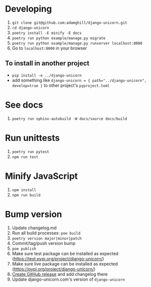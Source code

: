 # Developing

1. `git clone git@github.com:adamghill/django-unicorn.git`
1. `cd django-unicorn`
1. `poetry install -E minify -E docs`
1. `poetry run python example/manage.py migrate`
1. `poetry run python example/manage.py runserver localhost:8000`
1. Go to `localhost:8000` in your browser

## To install in another project

- `pip install -e ../django-unicorn`
- add something like `django-unicorn = { path="../django-unicorn", develop=true }` to other project's `pyproject.toml`

# See docs

1. `poetry run sphinx-autobuild -W docs/source docs/build`

# Run unittests

1. `poetry run pytest`
1. `npm run test`

# Minify JavaScript

1. `npm install`
1. `npm run build`

# Bump version

1. Update changelog.md
1. Run all build processes: `poe build`
1. `poetry version major|minor|patch`
1. Commit/tag/push version bump
1. `poe publish`
1. Make sure test package can be installed as expected (https://test.pypi.org/project/django-unicorn/)
1. Make sure live package can be installed as expected (https://pypi.org/project/django-unicorn/)
1. [Create GitHub release](https://github.com/adamghill/django-unicorn/releases/new) and add changelog there
1. Update django-unicorn.com's version of `django-unicorn`
